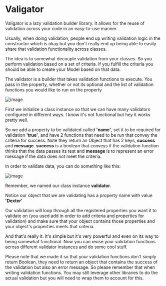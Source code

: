 # Valigator

Valigator is a lazy validation builder library. It allows for the reuse of validation across your code in an easy-to-use manner. 

Usually, when doing validation, people end up writing validation logic in the constructor which is okay but you don't really end up being able to easily share that validation functionality across classes. 

The idea is to somewhat decouple validation from your classes. So you perform validation based on a set of criteria. If you fulfill the criteria you should be able to create your Model based on that data. 

The validator is a builder that takes validation functions to execute. You pass in the property, whether or not its optional and the list of validation functions you would like to run on the property

![image](https://cloud.githubusercontent.com/assets/14280155/11577118/5c5d2b42-99e9-11e5-868f-d95a3ea55352.png)

First we initialize a class instance so that we can have many validators configured in different ways. I know it's not functional but hey it works pretty well. 

So we add a property to be validated called <b>'name'</b>, set it to be required for validation <b>'true'</b>, and have 2 functions that need to be run that convey the criteria for success. Note they return an Object that has 2 keys, <b>success</b> and <b>message</b>. <b>success</b> is a boolean that conveys if the validation function thinks that the data passes its test and <b>message</b> is to represent an error message if the data does not meet the criteria. 

In order to validate data, you can do something like this:

![image](https://cloud.githubusercontent.com/assets/14280155/11577163/b61da0bc-99e9-11e5-85d6-71c6772345a1.png)

Remember, we named our class instance <b>validator</b>. 

Notice our object that we are validating has a property name with value <b>'Dexter'</b>

Our validation will loop through all the registered properties you want it to validate on (you used add in order to add criteria and properties for validation) and make sure that your object contains those properties and your object's properties meets that criteria. 

And that's really it. It's simple but it's very powerful and even on its way to being somewhat functional. Now you can reuse your validation functions across different validator instances and do some cool stuff. 

Please note that we made it so that your validation functions don't simply return Boolean, they need to return an object that contains the success of the validation but also an error message. So please remember that when writing validation functions. You may still leverage other libraries to do the actual validation but you will need to wrap them to account for this.
